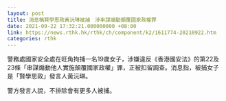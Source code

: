 ```yaml
---
layout: post
title: 消息稱賢學思政黃沅琳被捕　涉串謀煽動顛覆國家政權罪
date: 2021-09-22 17:32:21.000000000 +08:00
link: https://news.rthk.hk/rthk/ch/component/k2/1611774-20210922.htm
categories: rthk
---
```


警務處國家安全處在旺角拘捕一名19歲女子，涉嫌違反《香港國安法》的第22及23條「串謀煽動他人實施顛覆國家政權」罪，正被扣留調查。消息指，被捕女子是「賢學思政」發言人黃沅琳。

警方發言人說，不排除會有更多人被捕。

